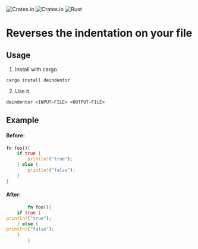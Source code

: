 ![Crates.io](https://img.shields.io/crates/v/deindentor)
![Crates.io](https://img.shields.io/crates/d/deindentor)
![Rust](https://github.com/yaxley-peaks/deindentor/actions/workflows/rust.yml/badge.svg)
# Reverses the indentation on your file

## Usage
1. Install with cargo.

```console
cargo install deindentor
```

2. Use it.

```console
deindentor <INPUT-FILE> <OUTPUT-FILE>
```

## Example
#### Before:
```rust
fn foo(){
    if true {
        println!("true");
    } else {
        println!("false");
    }
}
```
#### After:
```rust
        fn foo(){
    if true {
println!("true");
    } else {
println!("false");
    }
        }
```


